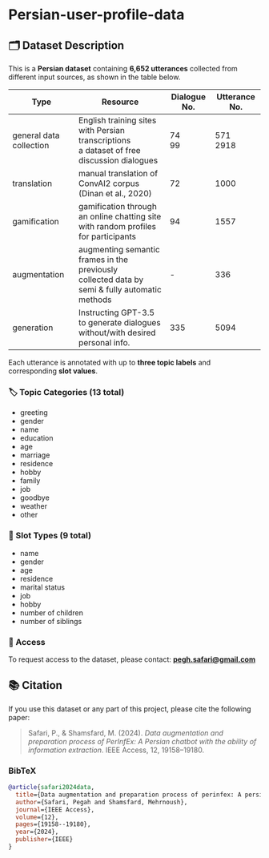 # Persian-user-profile-data
## 🗂️ Dataset Description

This is a **Persian dataset** containing **6,652 utterances** collected from different input sources, as shown in the table below.

| Type                    | Resource                                                                                   | Dialogue No. | Utterance No. |
|-------------------------|--------------------------------------------------------------------------------------------|--------------|----------------|
| general data collection | English training sites with Persian transcriptions  <br> a dataset of free discussion dialogues | 74 <br> 99   | 571 <br> 2918  |
| translation             | manual translation of ConvAI2 corpus (Dinan et al., 2020)                                  | 72           | 1000           |
| gamification            | gamification through an online chatting site  <br> with random profiles for participants   | 94           | 1557           |
| augmentation            | augmenting semantic frames in the previously  <br> collected data by semi & fully automatic methods | -            | 336            |
| generation              | Instructing GPT-3.5 to generate dialogues  <br> without/with desired personal info.         | 335          | 5094           |

Each utterance is annotated with up to **three topic labels** and corresponding **slot values**.

### 🏷️ Topic Categories (13 total)
- greeting
- gender
- name
- education
- age
- marriage
- residence
- hobby
- family
- job
- goodbye
- weather
- other

### 🔢 Slot Types (9 total)
- name
- gender
- age
- residence
- marital status
- job
- hobby
- number of children
- number of siblings

### 📩 Access

To request access to the dataset, please contact: **pegh.safari@gmail.com**

## 📚 Citation

If you use this dataset or any part of this project, please cite the following paper:

> Safari, P., & Shamsfard, M. (2024). *Data augmentation and preparation process of PerInfEx: A Persian chatbot with the ability of information extraction*. IEEE Access, 12, 19158–19180.

### BibTeX
```bibtex
@article{safari2024data,
  title={Data augmentation and preparation process of perinfex: A persian chatbot with the ability of information extraction},
  author={Safari, Pegah and Shamsfard, Mehrnoush},
  journal={IEEE Access},
  volume={12},
  pages={19158--19180},
  year={2024},
  publisher={IEEE}
}

